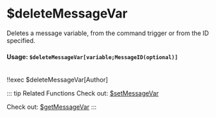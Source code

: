 # $deleteMessageVar
Deletes a message variable, from the command trigger or from the ID specified.

#### Usage: `$deleteMessageVar[variable;MessageID(optional)]`
<br/>
<discord-messages>
	<discord-message :bot="false" role-color="#ffcc9a" author="Member">
		!!exec $deleteMessageVar[Author]
	</discord-message>
</discord-messages>

::: tip Related Functions
Check out: [$setMessageVar](../Variables/setMessageVar.md)

Check out: [$getMessageVar](../Variables/getMessageVar.md)
:::
